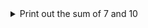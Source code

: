 <details><summary>Print out the sum of 7 and 10</summary>
<p>

```python
print(7+10)
```

</p>
</details>
